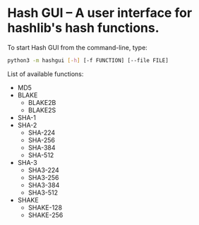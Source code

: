 # Hash GUI – A user interface for hashlib's hash functions.

To start Hash GUI from the command-line, type:

```sh
python3 -m hashgui [-h] [-f FUNCTION] [--file FILE]
```

List of available functions:

* MD5
* BLAKE
  * BLAKE2B
  * BLAKE2S
* SHA-1
* SHA-2
  * SHA-224
  * SHA-256
  * SHA-384
  * SHA-512
* SHA-3
  * SHA3-224
  * SHA3-256
  * SHA3-384
  * SHA3-512
* SHAKE
  * SHAKE-128
  * SHAKE-256